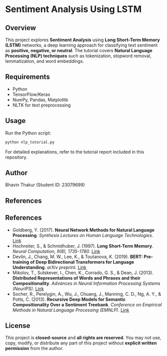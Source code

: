 # Sentiment Analysis Using LSTM

## Overview
This project explores **Sentiment Analysis** using **Long Short-Term Memory (LSTM)** networks, a deep learning approach for classifying text sentiment as **positive, negative, or neutral**. The tutorial covers **Natural Language Processing (NLP) techniques** such as tokenization, stopword removal, lemmatization, and word embeddings.

## Requirements
- Python
- TensorFlow/Keras
- NumPy, Pandas, Matplotlib
- NLTK for text preprocessing

## Usage
Run the Python script:
```sh
python nlp_tutorial.py
```
For detailed explanations, refer to the tutorial report included in this repository.

## Author
Bhavin Thakur (Student ID: 23079699)

## References
## References
- Goldberg, Y. (2017). **Neural Network Methods for Natural Language Processing**. *Synthesis Lectures on Human Language Technologies*. [Link](https://doi.org/10.2200/S00762ED1V01Y201703HLT037)
- Hochreiter, S., & Schmidhuber, J. (1997). **Long Short-Term Memory**. *Neural Computation, 9(8), 1735-1780*. [Link](https://doi.org/10.1162/neco.1997.9.8.1735)
- Devlin, J., Chang, M. W., Lee, K., & Toutanova, K. (2019). **BERT: Pre-training of Deep Bidirectional Transformers for Language Understanding**. *arXiv preprint*. [Link](https://arxiv.org/abs/1810.04805)
- Mikolov, T., Sutskever, I., Chen, K., Corrado, G. S., & Dean, J. (2013). **Distributed Representations of Words and Phrases and their Compositionality**. *Advances in Neural Information Processing Systems (NeurIPS)*. [Link](https://arxiv.org/abs/1310.4546)
- Socher, R., Perelygin, A., Wu, J., Chuang, J., Manning, C. D., Ng, A. Y., & Potts, C. (2013). **Recursive Deep Models for Semantic Compositionality Over a Sentiment Treebank**. *Conference on Empirical Methods in Natural Language Processing (EMNLP)*. [Link](https://www.aclweb.org/anthology/D13-1170/)


## License
This project is **closed-source** and **all rights are reserved**. You may not use, copy, modify, or distribute any part of this project without **explicit written permission** from the author.
